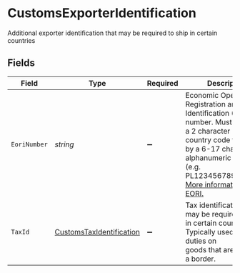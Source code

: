 # CustomsExporterIdentification

Additional exporter identification that may be required to ship in certain countries


## Fields

| Field                                                                                                                                                                                                                                                                                                                                                                                  | Type                                                                                                                                                                                                                                                                                                                                                                                   | Required                                                                                                                                                                                                                                                                                                                                                                               | Description                                                                                                                                                                                                                                                                                                                                                                            | Example                                                                                                                                                                                                                                                                                                                                                                                |
| -------------------------------------------------------------------------------------------------------------------------------------------------------------------------------------------------------------------------------------------------------------------------------------------------------------------------------------------------------------------------------------- | -------------------------------------------------------------------------------------------------------------------------------------------------------------------------------------------------------------------------------------------------------------------------------------------------------------------------------------------------------------------------------------- | -------------------------------------------------------------------------------------------------------------------------------------------------------------------------------------------------------------------------------------------------------------------------------------------------------------------------------------------------------------------------------------- | -------------------------------------------------------------------------------------------------------------------------------------------------------------------------------------------------------------------------------------------------------------------------------------------------------------------------------------------------------------------------------------- | -------------------------------------------------------------------------------------------------------------------------------------------------------------------------------------------------------------------------------------------------------------------------------------------------------------------------------------------------------------------------------------- |
| `EoriNumber`                                                                                                                                                                                                                                                                                                                                                                           | *string*                                                                                                                                                                                                                                                                                                                                                                               | :heavy_minus_sign:                                                                                                                                                                                                                                                                                                                                                                     | Economic Operators' Registration and Identification (EORI) number. Must start with a 2 character <br/>country code followed by a 6-17 character alphanumeric identifier (e.g. PL1234567890ABCDE).<br/><a href="https://ec.europa.eu/taxation_customs/business/customs-procedures/general-overview/economic-operators-registration-identification-number-eori_en">More information on EORI.</a> | PL123456790ABCDE                                                                                                                                                                                                                                                                                                                                                                       |
| `TaxId`                                                                                                                                                                                                                                                                                                                                                                                | [CustomsTaxIdentification](../../Models/Components/CustomsTaxIdentification.md)                                                                                                                                                                                                                                                                                                        | :heavy_minus_sign:                                                                                                                                                                                                                                                                                                                                                                     | Tax identification that may be required to ship in certain countries. Typically used to assess duties on <br/>goods that are crossing a border.                                                                                                                                                                                                                                        |                                                                                                                                                                                                                                                                                                                                                                                        |